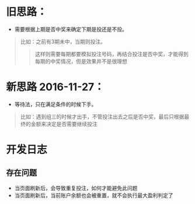 # 旧思路：
* 需要根据上期是否中奖来确定下期是投还是不投。
> 比如：之前有3期未中，当期则投注。
>
>> 这样则需要每期都要模拟投注号码，再结合投注是否中奖，才能得到每期的中奖情况，但是效果并不是很理想
# 新思路 2016-11-27：
* 等待法，只在满足条件的时候下手。
> 比如：遇到组三的时候才出手，不管投注出去之后是否中奖，最后只根据最终的金额来决定是否需要继续投注

# 开发日志
## 存在问题
* 当页面刷新后，会导致重复投注，如何才能避免此问题
* 当页面刷新后，当前账户余额也会被重置，就不会执行最大盈利判定了